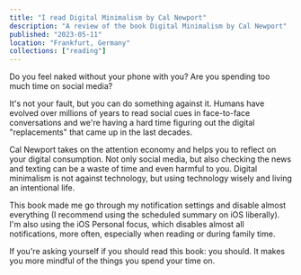 ```yaml
---
title: "I read Digital Minimalism by Cal Newport"
description: "A review of the book Digital Minimalism by Cal Newport"
published: "2023-05-11"
location: "Frankfurt, Germany"
collections: ["reading"]
---
```


Do you feel naked without your phone with you? 
Are you spending too much time on social media? 

It's not your fault, but you can do something against it. 
Humans have evolved over millions of years to read social cues in face-to-face
conversations and we're having a hard time figuring out the digital "replacements" that came up in the last decades.

<!-- more -->

Cal Newport takes on the attention economy and helps you to reflect on your digital consumption.
Not only social media, but also checking the news and texting can be a waste of time and even harmful to you.
Digital minimalism is not against technology, but using technology wisely and living an intentional life.

This book made me go through my notification settings and disable almost everything (I recommend using the scheduled summary on iOS liberally).
I'm also using the iOS Personal focus, which disables almost all notifications, more often, especially when reading or during family time.

If you're asking yourself if you should read this book: you should.
It makes you more mindful of the things you spend your time on.
